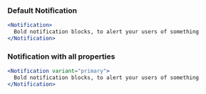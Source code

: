 ### Default Notification

```jsx
<Notification>
  Bold notification blocks, to alert your users of something
</Notification>
```

### Notification with all properties

```jsx
<Notification variant="primary">
  Bold notification blocks, to alert your users of something
</Notification>
```
